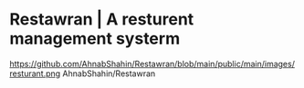 # Restawran | A resturent management systerm 
https://github.com/AhnabShahin/Restawran/blob/main/public/main/images/resturant.png
AhnabShahin/Restawran
